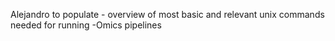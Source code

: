 Alejandro to populate - overview of most basic and relevant unix commands needed for running -Omics pipelines
